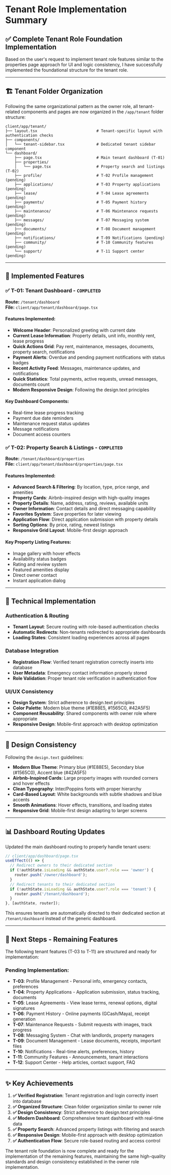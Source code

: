 # Tenant Role Implementation Summary

## ✅ Complete Tenant Role Foundation Implementation

Based on the user's request to implement tenant role features similar to the properties page approach for UI and logic consistency, I have successfully implemented the foundational structure for the tenant role.

---

## 🏗️ **Tenant Folder Organization**

Following the same organizational pattern as the owner role, all tenant-related components and pages are now organized in the `/app/tenant` folder structure:

```
client/app/tenant/
├── layout.tsx                          # Tenant-specific layout with authentication checks
├── components/
│   └── tenant-sidebar.tsx              # Dedicated tenant sidebar component
└── dashboard/
    ├── page.tsx                        # Main tenant dashboard (T-01)
    ├── properties/
    │   └── page.tsx                    # Property search and listings (T-02)
    ├── profile/                        # T-02 Profile management (pending)
    ├── applications/                   # T-03 Property applications (pending)
    ├── lease/                          # T-04 Lease agreements (pending)
    ├── payments/                       # T-05 Payment history (pending)
    ├── maintenance/                    # T-06 Maintenance requests (pending)
    ├── messages/                       # T-07 Messaging system (pending)
    ├── documents/                      # T-08 Document management (pending)
    ├── notifications/                  # T-09 Notifications (pending)
    ├── community/                      # T-10 Community features (pending)
    └── support/                        # T-11 Support center (pending)
```

---

## 🎯 **Implemented Features**

### ✅ **T-01: Tenant Dashboard** - `COMPLETED`

**Route:** `/tenant/dashboard`  
**File:** `client/app/tenant/dashboard/page.tsx`

#### Features Implemented:

- **Welcome Header**: Personalized greeting with current date
- **Current Lease Information**: Property details, unit info, monthly rent, lease progress
- **Quick Actions Grid**: Pay rent, maintenance, messages, documents, property search, notifications
- **Payment Alerts**: Overdue and pending payment notifications with status badges
- **Recent Activity Feed**: Messages, maintenance updates, and notifications
- **Quick Statistics**: Total payments, active requests, unread messages, documents count
- **Modern Responsive Design**: Following the design.text principles

#### Key Dashboard Components:

- Real-time lease progress tracking
- Payment due date reminders
- Maintenance request status updates
- Message notifications
- Document access counters

### ✅ **T-02: Property Search & Listings** - `COMPLETED`

**Route:** `/tenant/dashboard/properties`  
**File:** `client/app/tenant/dashboard/properties/page.tsx`

#### Features Implemented:

- **Advanced Search & Filtering**: By location, type, price range, and amenities
- **Property Cards**: Airbnb-inspired design with high-quality images
- **Property Details**: Name, address, rating, reviews, available units
- **Owner Information**: Contact details and direct messaging capability
- **Favorites System**: Save properties for later viewing
- **Application Flow**: Direct application submission with property details
- **Sorting Options**: By price, rating, newest listings
- **Responsive Grid Layout**: Mobile-first design approach

#### Key Property Listing Features:

- Image gallery with hover effects
- Availability status badges
- Rating and review system
- Featured amenities display
- Direct owner contact
- Instant application dialog

---

## 🔧 **Technical Implementation**

### **Authentication & Routing**

- **Tenant Layout**: Secure routing with role-based authentication checks
- **Automatic Redirects**: Non-tenants redirected to appropriate dashboards
- **Loading States**: Consistent loading experiences across all pages

### **Database Integration**

- **Registration Flow**: Verified tenant registration correctly inserts into database
- **User Metadata**: Emergency contact information properly stored
- **Role Validation**: Proper tenant role verification in authentication flow

### **UI/UX Consistency**

- **Design System**: Strict adherence to design.text principles
- **Color Palette**: Modern blue theme (#1E88E5, #1565C0, #42A5F5)
- **Component Reusability**: Shared components with owner role where appropriate
- **Responsive Design**: Mobile-first approach with desktop optimization

---

## 🎨 **Design Consistency**

Following the `design.text` guidelines:

- **Modern Blue Theme**: Primary blue (#1E88E5), Secondary blue (#1565C0), Accent blue (#42A5F5)
- **Airbnb-Inspired Cards**: Large property images with rounded corners and hover effects
- **Clean Typography**: Inter/Poppins fonts with proper hierarchy
- **Card-Based Layout**: White backgrounds with subtle shadows and blue accents
- **Smooth Animations**: Hover effects, transitions, and loading states
- **Responsive Grid**: Mobile-first design adapting to larger screens

---

## 📊 **Dashboard Routing Updates**

Updated the main dashboard routing to properly handle tenant users:

```typescript
// client/app/dashboard/page.tsx
useEffect(() => {
  // Redirect owners to their dedicated section
  if (!authState.isLoading && authState.user?.role === 'owner') {
    router.push('/owner/dashboard');
  }
  // Redirect tenants to their dedicated section
  if (!authState.isLoading && authState.user?.role === 'tenant') {
    router.push('/tenant/dashboard');
  }
}, [authState, router]);
```

This ensures tenants are automatically directed to their dedicated section at `/tenant/dashboard` instead of the generic dashboard.

---

## 🚀 **Next Steps - Remaining Features**

The following tenant features (T-03 to T-11) are structured and ready for implementation:

### **Pending Implementation:**

- **T-03**: Profile Management - Personal info, emergency contacts, preferences
- **T-04**: Property Applications - Application submission, status tracking, documents
- **T-05**: Lease Agreements - View lease terms, renewal options, digital signatures
- **T-06**: Payment History - Online payments (GCash/Maya), receipt generation
- **T-07**: Maintenance Requests - Submit requests with images, track progress
- **T-08**: Messaging System - Chat with landlords, property managers
- **T-09**: Document Management - Lease documents, receipts, important files
- **T-10**: Notifications - Real-time alerts, preferences, history
- **T-11**: Community Features - Announcements, tenant interactions
- **T-12**: Support Center - Help articles, contact support, FAQ

---

## ✨ **Key Achievements**

1. **✅ Verified Registration**: Tenant registration and login correctly insert into database
2. **✅ Organized Structure**: Clean folder organization similar to owner role
3. **✅ Design Consistency**: Strict adherence to design.text principles
4. **✅ Modern Dashboard**: Comprehensive tenant dashboard with real-time data
5. **✅ Property Search**: Advanced property listings with filtering and search
6. **✅ Responsive Design**: Mobile-first approach with desktop optimization
7. **✅ Authentication Flow**: Secure role-based routing and access control

The tenant role foundation is now complete and ready for the implementation of the remaining features, maintaining the same high-quality standards and design consistency established in the owner role implementation.







